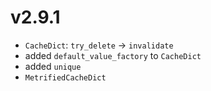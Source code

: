 # v2.9.1

* `CacheDict`: `try_delete` -> `invalidate`
* added `default_value_factory` to `CacheDict`
* added `unique`
* `MetrifiedCacheDict`

